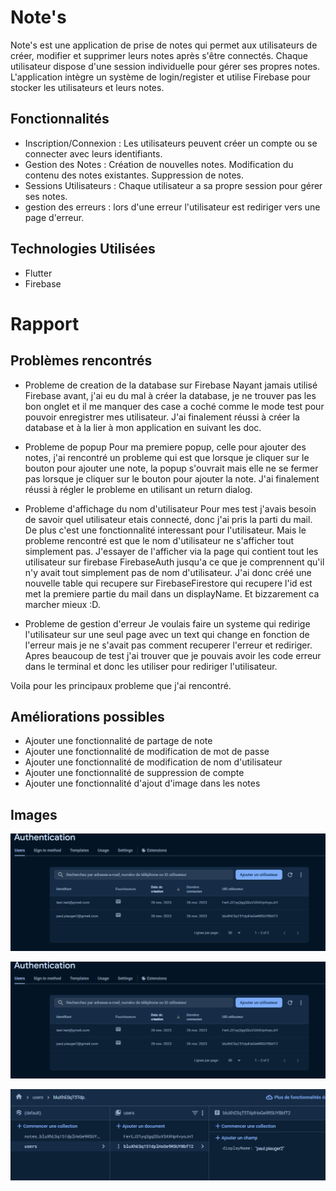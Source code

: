 # Note's

Note's est une application de prise de notes qui permet aux utilisateurs de créer, modifier et supprimer leurs notes après s'être connectés. Chaque utilisateur dispose d'une session individuelle pour gérer ses propres notes. L'application intègre un système de login/register et utilise Firebase pour stocker les utilisateurs et leurs notes.

## Fonctionnalités

- Inscription/Connexion :
    Les utilisateurs peuvent créer un compte ou se connecter avec leurs identifiants.
- Gestion des Notes :
    Création de nouvelles notes.
    Modification du contenu des notes existantes.
    Suppression de notes.
- Sessions Utilisateurs :
    Chaque utilisateur a sa propre session pour gérer ses notes.
- gestion des erreurs :
    lors d'une erreur l'utilisateur est rediriger vers une page d'erreur.

## Technologies Utilisées

- Flutter
- Firebase


# Rapport

## Problèmes rencontrés

- Probleme de creation de la database sur Firebase
    Nayant jamais utilisé Firebase avant, j'ai eu du mal à créer la database, je ne trouver pas les bon onglet et il me manquer des case a coché comme le mode test pour pouvoir enregistrer mes utilisateur. J'ai finalement réussi à créer la database et à la lier à mon application en suivant les doc.

- Probleme de popup
    Pour ma premiere popup, celle pour ajouter des notes, j'ai rencontré un probleme qui est que lorsque je cliquer sur le bouton pour ajouter une note, la popup s'ouvrait mais elle ne se fermer pas lorsque je cliquer sur le bouton pour ajouter la note. J'ai finalement réussi à régler le probleme en utilisant un return dialog.

- Probleme d'affichage du nom d'utilisateur
    Pour mes test j'avais besoin de savoir quel utilisateur etais connecté, donc j'ai pris la parti du mail. De plus c'est une fonctionnalité interessant pour l'utilisateur. Mais le probleme rencontré est que le nom d'utilisateur ne s'afficher tout simplement pas. J'essayer de l'afficher via la page qui contient tout les utilisateur sur firebase FirebaseAuth jusqu'a ce que je comprennent qu'il n'y avait tout simplement pas de nom d'utilisateur. J'ai donc créé une nouvelle table qui recupere sur FirebaseFirestore qui recupere l'id est met la premiere partie du mail dans un displayName. Et bizzarement ca marcher mieux :D.

- Probleme de gestion d'erreur
    Je voulais faire un systeme qui redirige l'utilisateur sur une seul page avec un text qui change en fonction de l'erreur mais je ne s'avait pas comment recuperer l'erreur et rediriger. Apres beaucoup de test j'ai trouver que je pouvais avoir les code erreur dans le terminal et donc les utiliser pour rediriger l'utilisateur.

Voila pour les principaux probleme que j'ai rencontré.

## Améliorations possibles

- Ajouter une fonctionnalité de partage de note
- Ajouter une fonctionnalité de modification de mot de passe
- Ajouter une fonctionnalité de modification de nom d'utilisateur
- Ajouter une fonctionnalité de suppression de compte
- Ajouter une fonctionnalité d'ajout d'image dans les notes

## Images 

![Voici un exemple de la gestion des utilisateur](./imageReadme/exemple_utilisateur.png)


![Voici un exemple de la gestion des notes](./imageReadme/exemple_note.png)


![Voici un exemple de la gestion des userName](./imageReadme/exemple_userName.png)
